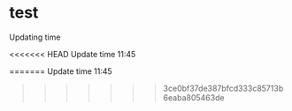 # test

Updating time 

<<<<<<< HEAD
Update time 11:45

=======
Update time 11:45
>>>>>>> 3ce0bf37de387bfcd333c85713b6eaba805463de
